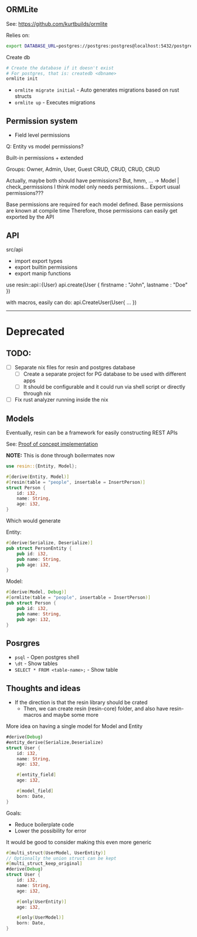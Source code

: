 ## ORMLite

See: https://github.com/kurtbuilds/ormlite

Relies on:

```sh
export DATABASE_URL=postgres://postgres:postgres@localhost:5432/postgres
```

Create db
```sh
# Create the database if it doesn't exist
# For postgres, that is: createdb <dbname>
ormlite init
```

* `ormlite migrate initial` -  Auto generates migrations based on rust structs
* `ormlite up` - Executes migrations

## Permission system

* Field level permissions

Q: Entity vs model permissions?

Built-in permissions + extended

Groups: Owner, Admin, User, Guest
         CRUD,  CRUD, CRUD, CRUD

Actually, maybe both should have permissions?
But, hmm, ... -> Model | check_permissions
I think model only needs permissions...
Export usual permissions???

Base permissions are required for each model defined.
Base permissions are known at compile time
Therefore, those permissions can easily get exported by the API

## API

src/api
* import export types
* export builtin permissions
* export manip functions

use resin::api::{User}
api.create(User {
    firstname : "John",
    lastname : "Doe"
})

with macros, easily can do:
api.CreateUser(User{
    ...
})

---

# Deprecated

## TODO:

* [ ] Separate nix files for resin and postgres database
  * [ ] Create a separate project for PG database to be used with different apps
  * [ ] It should be configurable and it could run via shell script or directly through nix
* [ ] Fix rust analyzer running inside the nix

## Models

Eventually, resin can be a framework for easily constructing REST APIs

See: [Proof of concept implementation](./src/resin-macros/tests/model_test.rs)

**NOTE:** This is done through boilermates now

```rust
use resin::{Entity, Model};

#[derive(Entity, Model)]
#[resin(table = "people", insertable = InsertPerson)]
struct Person {
    id: i32,
    name: String,
    age: i32,
}
```

Which would generate

Entity:

```rust
#[derive(Serialize, Deserialize)]
pub struct PersonEntity {
    pub id: i32,
    pub name: String,
    pub age: i32,
}
```

Model:

```rust
#[derive(Model, Debug)]
#[ormlite(table = "people", insertable = InsertPerson)]
pub struct Person {
    pub id: i32,
    pub name: String,
    pub age: i32,
}
```

## Posrgres

* `psql` - Open postgres shell
* `\dt` - Show tables
* `SELECT * FROM <table-name>;` - Show table


## Thoughts and ideas

* If the direction is that the resin library should be crated
  * Then, we can create resin (resin-core) folder, and also have resin-macros and maybe some more


More idea on having a single model for Model and Entity

```rust
#derive(Debug)
#entity_derive(Serialize,Deserialize)
struct User {
    id: i32,
    name: String,
    age: i32,

    #[entity_field]
    age: i32,

    #[model_field]
    born: Date,
}
```

Goals:

* Reduce boilerplate code
* Lower the possibility for error 


It would be good to consider making this even more generic

```rust
#[multi_struct(UserModel, UserEntity)]
// Optionally the union struct can be kept
#[multi_struct_keep_original]
#derive(Debug)
struct User {
    id: i32,
    name: String,
    age: i32,

    #[only(UserEntity)]
    age: i32,

    #[only(UserModel)]
    born: Date,
}
```
